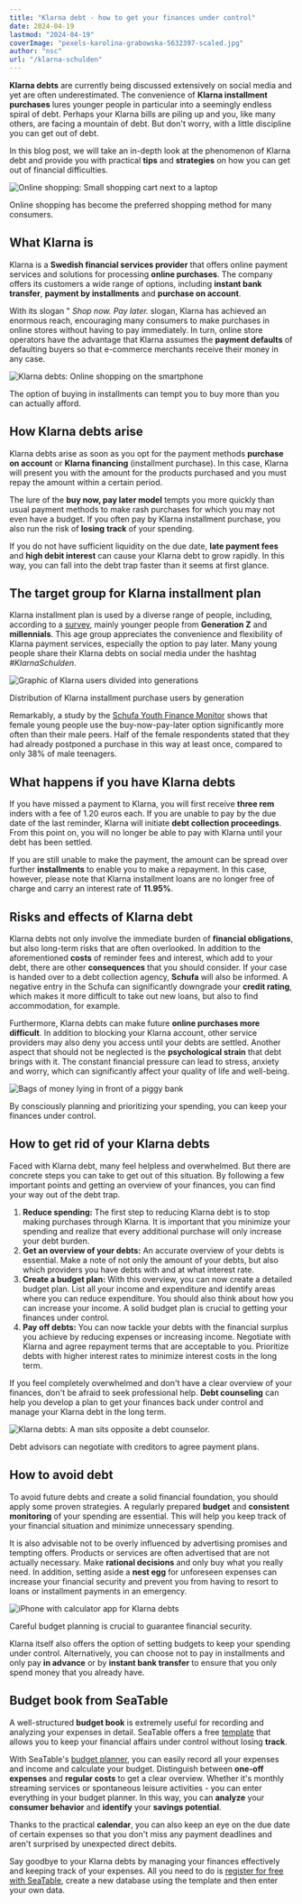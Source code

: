 ```yaml
---
title: "Klarna debt - how to get your finances under control"
date: 2024-04-19
lastmod: "2024-04-19"
coverImage: "pexels-karolina-grabowska-5632397-scaled.jpg"
author: "nsc"
url: "/klarna-schulden"
---
```


**Klarna debts** are currently being discussed extensively on social media and yet are often underestimated. The convenience of **Klarna installment purchases** lures younger people in particular into a seemingly endless spiral of debt. Perhaps your Klarna bills are piling up and you, like many others, are facing a mountain of debt. But don't worry, with a little discipline you can get out of debt.

In this blog post, we will take an in-depth look at the phenomenon of Klarna debt and provide you with practical **tips** and **strategies** on how you can get out of financial difficulties.

![Online shopping: Small shopping cart next to a laptop](images/pexels-karolina-grabowska-5632397-711x474.jpg)

Online shopping has become the preferred shopping method for many consumers.

## What Klarna is

Klarna is a **Swedish financial services provider** that offers online payment services and solutions for processing **online purchases**. The company offers its customers a wide range of options, including **instant bank transfer**, **payment by installments** and **purchase on account**.

With its slogan " _Shop now. Pay later._ slogan, Klarna has achieved an enormous reach, encouraging many consumers to make purchases in online stores without having to pay immediately. In turn, online store operators have the advantage that Klarna assumes the **payment defaults** of defaulting buyers so that e-commerce merchants receive their money in any case.

![Klarna debts: Online shopping on the smartphone](images/pexels-cottonbro-studio-5076511-711x474.jpg)

The option of buying in installments can tempt you to buy more than you can actually afford.

## How Klarna debts arise

Klarna debts arise as soon as you opt for the payment methods **purchase on account** or **Klarna financing** (installment purchase). In this case, Klarna will present you with the amount for the products purchased and you must repay the amount within a certain period.

The lure of the **buy now, pay later model** tempts you more quickly than usual payment methods to make rash purchases for which you may not even have a budget. If you often pay by Klarna installment purchase, you also run the risk of **losing** **track** of your spending.

If you do not have sufficient liquidity on the due date, **late payment fees** and **high debit interest** can cause your Klarna debt to grow rapidly. In this way, you can fall into the debt trap faster than it seems at first glance.

## The target group for Klarna installment plan

Klarna installment plan is used by a diverse range of people, including, according to a [survey](https://de.statista.com/infografik/29303/anteil-der-befragten-verschiedener-generationen-die-klarna-bnpl-nutzen/), mainly younger people from **Generation Z** and **millennials**. This age group appreciates the convenience and flexibility of Klarna payment services, especially the option to pay later. Many young people share their Klarna debts on social media under the hashtag _#KlarnaSchulden_.

![Graphic of Klarna users divided into generations](images/Klarna-Schulden-711x533.png)

Distribution of Klarna installment purchase users by generation

Remarkably, a study by the [Schufa Youth Finance Monitor](https://www.schufa.de/themenportal/analyse-schufa-jugend-finanzmonitor-2022/) shows that female young people use the buy-now-pay-later option significantly more often than their male peers. Half of the female respondents stated that they had already postponed a purchase in this way at least once, compared to only 38% of male teenagers.

## What happens if you have Klarna debts

If you have missed a payment to Klarna, you will first receive **three rem** inders with a fee of 1.20 euros each. If you are unable to pay by the due date of the last reminder, Klarna will initiate **debt collection proceedings**. From this point on, you will no longer be able to pay with Klarna until your debt has been settled.

If you are still unable to make the payment, the amount can be spread over further **installments** to enable you to make a repayment. In this case, however, please note that Klarna installment loans are no longer free of charge and carry an interest rate of **11.95%**.

## Risks and effects of Klarna debt

Klarna debts not only involve the immediate burden of **financial obligations**, but also long-term risks that are often overlooked. In addition to the aforementioned **costs** of reminder fees and interest, which add to your debt, there are other **consequences** that you should consider. If your case is handed over to a debt collection agency, **Schufa** will also be informed. A negative entry in the Schufa can significantly downgrade your **credit rating**, which makes it more difficult to take out new loans, but also to find accommodation, for example.

Furthermore, Klarna debts can make future **online purchases more difficult**. In addition to blocking your Klarna account, other service providers may also deny you access until your debts are settled. Another aspect that should not be neglected is the **psychological strain** that debt brings with it. The constant financial pressure can lead to stress, anxiety and worry, which can significantly affect your quality of life and well-being.

![Bags of money lying in front of a piggy bank](images/pexels-katie-harp-12591342-711x472.jpg)

By consciously planning and prioritizing your spending, you can keep your finances under control.

## How to get rid of your Klarna debts

Faced with Klarna debt, many feel helpless and overwhelmed. But there are concrete steps you can take to get out of this situation. By following a few important points and getting an overview of your finances, you can find your way out of the debt trap.

1. **Reduce spending:** The first step to reducing Klarna debt is to stop making purchases through Klarna. It is important that you minimize your spending and realize that every additional purchase will only increase your debt burden.
2. **Get an overview of your debts:** An accurate overview of your debts is essential. Make a note of not only the amount of your debts, but also which providers you have debts with and at what interest rate.
3. **Create a budget plan:** With this overview, you can now create a detailed budget plan. List all your income and expenditure and identify areas where you can reduce expenditure. You should also think about how you can increase your income. A solid budget plan is crucial to getting your finances under control.
4. **Pay off debts:** You can now tackle your debts with the financial surplus you achieve by reducing expenses or increasing income. Negotiate with Klarna and agree repayment terms that are acceptable to you. Prioritize debts with higher interest rates to minimize interest costs in the long term.

If you feel completely overwhelmed and don't have a clear overview of your finances, don't be afraid to seek professional help. **Debt counseling** can help you develop a plan to get your finances back under control and manage your Klarna debt in the long term.

![Klarna debts: A man sits opposite a debt counselor.](images/pexels-rdne-stock-project-7821681-711x474.jpg)

Debt advisors can negotiate with creditors to agree payment plans.

## How to avoid debt

To avoid future debts and create a solid financial foundation, you should apply some proven strategies. A regularly prepared **budget** and **consistent monitoring** of your spending are essential. This will help you keep track of your financial situation and minimize unnecessary spending.

It is also advisable not to be overly influenced by advertising promises and tempting offers. Products or services are often advertised that are not actually necessary. Make **rational decisions** and only buy what you really need. In addition, setting aside a **nest egg** for unforeseen expenses can increase your financial security and prevent you from having to resort to loans or installment payments in an emergency.

![iPhone with calculator app for Klarna debts](images/pexels-leeloo-the-first-8970691-711x508.jpg)

Careful budget planning is crucial to guarantee financial security.

Klarna itself also offers the option of setting budgets to keep your spending under control. Alternatively, you can choose not to pay in installments and only pay **in advance** or by **instant bank transfer** to ensure that you only spend money that you already have.

## Budget book from SeaTable

A well-structured **budget book** is extremely useful for recording and analyzing your expenses in detail. SeaTable offers a free [template](https://seatable.io/en/vorlage/kqecvuxbrganzgw0w1skgq/) that allows you to keep your financial affairs under control without losing **track**.

With SeaTable's [budget planner](https://seatable.io/en/vorlage/kqecvuxbrganzgw0w1skgq/), you can easily record all your expenses and income and calculate your budget. Distinguish between **one-off expenses** and **regular costs** to get a clear overview. Whether it's monthly streaming services or spontaneous leisure activities - you can enter everything in your budget planner. In this way, you can **analyze** your **consumer behavior** and **identify** your **savings potential**.

Thanks to the practical **calendar**, you can also keep an eye on the due date of certain expenses so that you don't miss any payment deadlines and aren't surprised by unexpected direct debits.

Say goodbye to your Klarna debts by managing your finances effectively and keeping track of your expenses. All you need to do is [register for free with SeaTable](https://seatable.io/en/registrierung/), create a new database using the template and then enter your own data.
